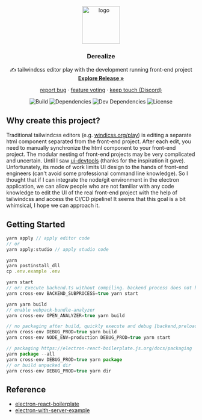 <div align='center'>

<img src="https://derealize.com/img/icon.png" alt="logo" width="100" />

### Derealize

&#x270D; tailwindcss editor play with the development running front-end project  
 [**Explore Release »**](https://derealize.com)

[report bug](https://github.com/Derealize/derealize/issues) ·
[feature voting](https://derealize-fider.herokuapp.com/) ·
[keep touch (Discord)](https://discord.gg/2sqy5QeZXK)

  <!-- <a href="https://chrome.google.com/webstore/detail/socode-search/hlkgijncpebndijijbcakkcefmpniacd">browser extension</a>· -->

<!-- ![Test](https://github.com/Derealize/derealize/workflows/Test/badge.svg?branch=main) -->

![Build](https://github.com/Derealize/derealize/workflows/Build/badge.svg?branch=main)
![Dependencies](https://img.shields.io/david/Derealize/derealize)
![Dev Dependencies](https://img.shields.io/david/dev/Derealize/derealize)
![License](https://img.shields.io/github/license/Derealize/derealize)

</div>

## Why create this project?

Traditional tailwindcss editors (e.g. [windicss.org/play](https://windicss.org/play.html)) is editing a separate html component separated from the front-end project. After each edit, you need to manually synchronize the html component to your front-end project. The modular nesting of front-end projects may be very complicated and uncertain. Until I saw [ui-devtools](https://www.ui-devtools.com) (thanks for the inspiration it gave). Unfortunately, its mode of work limits UI design to the hands of front-end engineers (can't avoid some professional command line knowledge). So I thought that if I can integrate the node/git environment in the electron application, we can allow people who are not familiar with any code knowledge to edit the UI of the real front-end project with the help of tailwindcss and access the CI/CD pipeline! It seems that this goal is a bit whimsical, I hope we can approach it.

## Getting Started

```js
yarn apply // apply editor code
// or
yarn apply:studio // apply studio code

yarn
yarn postinstall_dll
cp .env.example .env

yarn start
// or: Execute backend.ts without compiling. backend process does not have hotload, devtools:
yarn cross-env BACKEND_SUBPROCESS=true yarn start

yarn yarn build
// enable webpack-bundle-analyzer
yarn cross-env OPEN_ANALYZER=true yarn build

// no packaging after build, quickly execute and debug [backend,preload,renderer].prod.js:
yarn cross-env DEBUG_PROD=true yarn build
yarn cross-env NODE_ENV=production DEBUG_PROD=true yarn start

// packaging https://electron-react-boilerplate.js.org/docs/packaging
yarn package --all
yarn cross-env DEBUG_PROD=true yarn package
// or build unpacked dir
yarn cross-env DEBUG_PROD=true yarn dir
```

## Reference

- [electron-react-boilerplate](https://github.com/electron-react-boilerplate/electron-react-boilerplate)
- [electron-with-server-example](https://github.com/jlongster/electron-with-server-example)
